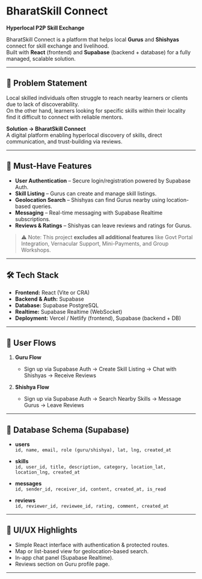 # BharatSkill Connect

**Hyperlocal P2P Skill Exchange**

BharatSkill Connect is a platform that helps local **Gurus** and **Shishyas** connect for skill exchange and livelihood.  
Built with **React** (frontend) and **Supabase** (backend + database) for a fully managed, scalable solution.

---

## 🚀 Problem Statement

Local skilled individuals often struggle to reach nearby learners or clients due to lack of discoverability.  
On the other hand, learners looking for specific skills within their locality find it difficult to connect with reliable mentors.

**Solution → BharatSkill Connect**  
A digital platform enabling hyperlocal discovery of skills, direct communication, and trust-building via reviews.

---

## 🎯 Must-Have Features

- **User Authentication** – Secure login/registration powered by Supabase Auth.  
- **Skill Listing** – Gurus can create and manage skill listings.  
- **Geolocation Search** – Shishyas can find Gurus nearby using location-based queries.  
- **Messaging** – Real-time messaging with Supabase Realtime subscriptions.  
- **Reviews & Ratings** – Shishyas can leave reviews and ratings for Gurus.  

> ⚠️ Note: This project **excludes all additional features** like Govt Portal Integration, Vernacular Support, Mini-Payments, and Group Workshops.

---

## 🛠️ Tech Stack

- **Frontend:** React (Vite or CRA)  
- **Backend & Auth:** Supabase  
- **Database:** Supabase PostgreSQL  
- **Realtime:** Supabase Realtime (WebSocket)  
- **Deployment:** Vercel / Netlify (frontend), Supabase (backend + DB)  

---

## 🔑 User Flows

1. **Guru Flow**  
   - Sign up via Supabase Auth → Create Skill Listing → Chat with Shishyas → Receive Reviews  

2. **Shishya Flow**  
   - Sign up via Supabase Auth → Search Nearby Skills → Message Gurus → Leave Reviews  

---

## 📌 Database Schema (Supabase)

- **users**  
  `id, name, email, role (guru/shishya), lat, lng, created_at`  

- **skills**  
  `id, user_id, title, description, category, location_lat, location_lng, created_at`  

- **messages**  
  `id, sender_id, receiver_id, content, created_at, is_read`  

- **reviews**  
  `id, reviewer_id, reviewee_id, rating, comment, created_at`  

---

## 🎨 UI/UX Highlights

- Simple React interface with authentication & protected routes.  
- Map or list-based view for geolocation-based search.  
- In-app chat panel (Supabase Realtime).  
- Reviews section on Guru profile page.  

---




